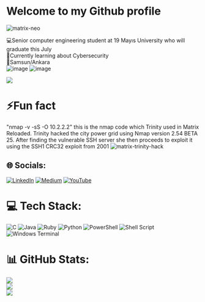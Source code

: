 # Welcome to my Github profile
![matrix-neo](https://github.com/KadirDokur/KadirDokur/assets/45979582/80421cd2-849c-4400-b68c-2893957ee61e)

💻Senior computer engineering student at 19 Mayıs University who will graduate this July<br>🔐Currently learning about Cybersecurity<br>🌆Samsun/Ankara<br>![image](https://github.com/KadirDokur/KadirDokur/assets/45979582/3703d6bd-7694-479b-920e-c3ad9049387c)
![image](https://github.com/KadirDokur/KadirDokur/assets/45979582/a6dab8b2-936b-4d60-9cc5-dbed3ddb49b5)


![](https://wp.technologyreview.com/wp-content/uploads/2023/05/IBM_lock_1200.png?w=1200)

# ⚡Fun fact
"nmap -v -sS -O 10.2.2.2" this is the nmap code which Trinity used in Matrix Reloaded. Trinity hacked the city power grid using Nmap version 2.54 BETA 25. After finding the vulnerable SSH server she then proceeds to exploit it using the SSH1 CRC32 exploit from 2001
![matrix-trinity-hack](https://github.com/KadirDokur/KadirDokur/assets/45979582/63038657-e861-4ac6-a989-474fcc633661)


## 🌐 Socials:
[![LinkedIn](https://img.shields.io/badge/LinkedIn-%230077B5.svg?logo=linkedin&logoColor=white)](https://linkedin.com/in/kadir-dokur-8100b41b8) [![Medium](https://img.shields.io/badge/Medium-12100E?logo=medium&logoColor=white)](https://medium.com/@kadirrdokurr_23364) [![YouTube](https://img.shields.io/badge/YouTube-%23FF0000.svg?logo=YouTube&logoColor=white)](https://www.youtube.com/channel/UCK8c5Uh1-09QMSYNBVze10w) 

# 💻 Tech Stack:
![C](https://img.shields.io/badge/c-%2300599C.svg?style=for-the-badge&logo=c&logoColor=white) ![Java](https://img.shields.io/badge/java-%23ED8B00.svg?style=for-the-badge&logo=openjdk&logoColor=white) ![Ruby](https://img.shields.io/badge/ruby-%23CC342D.svg?style=for-the-badge&logo=ruby&logoColor=white) ![Python](https://img.shields.io/badge/python-3670A0?style=for-the-badge&logo=python&logoColor=ffdd54) ![PowerShell](https://img.shields.io/badge/PowerShell-%235391FE.svg?style=for-the-badge&logo=powershell&logoColor=white) ![Shell Script](https://img.shields.io/badge/shell_script-%23121011.svg?style=for-the-badge&logo=gnu-bash&logoColor=white) ![Windows Terminal](https://img.shields.io/badge/Windows%20Terminal-%234D4D4D.svg?style=for-the-badge&logo=windows-terminal&logoColor=white)
# 📊 GitHub Stats:
![](https://github-readme-stats.vercel.app/api?username=kadirdokur&theme=jolly&hide_border=false&include_all_commits=true&count_private=true)<br/>
![](https://github-readme-streak-stats.herokuapp.com/?user=kadirdokur&theme=jolly&hide_border=false)<br/>
![](https://github-readme-stats.vercel.app/api/top-langs/?username=kadirdokur&theme=jolly&hide_border=false&include_all_commits=true&count_private=true&layout=compact)

